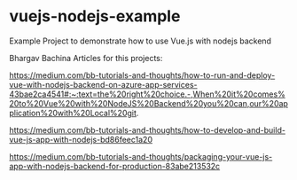 # vuejs-nodejs-example
Example Project to demonstrate how to use Vue.js with nodejs backend


Bhargav Bachina Articles for this projects:

https://medium.com/bb-tutorials-and-thoughts/how-to-run-and-deploy-vue-with-nodejs-backend-on-azure-app-services-43bae2ca4541#:~:text=the%20right%20choice.-,When%20it%20comes%20to%20Vue%20with%20NodeJS%20Backend%20you%20can,our%20application%20with%20Local%20git.

https://medium.com/bb-tutorials-and-thoughts/how-to-develop-and-build-vue-js-app-with-nodejs-bd86feec1a20

https://medium.com/bb-tutorials-and-thoughts/packaging-your-vue-js-app-with-nodejs-backend-for-production-83abe213532c
